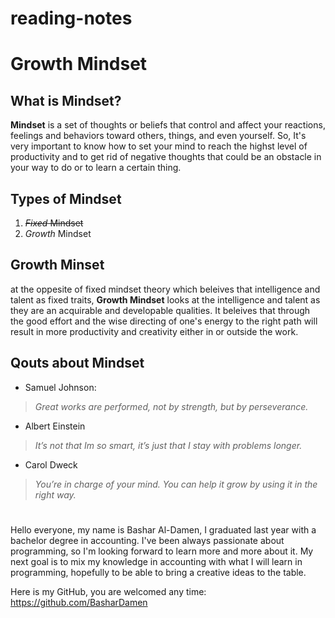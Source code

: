# reading-notes

# Growth Mindset #

## What is Mindset? ##
**Mindset** is a set of thoughts or beliefs that control and affect your reactions, feelings and behaviors toward others, things, and even yourself. So, It's very important to know how to set your mind to reach the highst level of productivity and to get rid of negative thoughts that could be an obstacle in your way to do or to learn a certain thing.

## Types of Mindset ##
1. ~~*_Fixed_* Mindset~~
2. *_Growth_* Mindset

## Growth Minset ##
at the oppesite of fixed mindset theory which beleives that intelligence and talent as fixed traits, **Growth Mindset** looks at the intelligence and talent as they are an acquirable and developable qualities. It beleives that through the good effort and the wise directing of one's energy to the right path will result in more productivity and creativity either in or outside the work.

## Qouts about Mindset ##

* Samuel Johnson: 
>_Great works are performed, not by strength, but by perseverance._

* Albert Einstein
>_It’s not that Im so smart, it’s just that I stay with problems longer._

* Carol Dweck
>_You’re in charge of your mind. You can help it grow by using it in the right way._
  #
  #
  #
Hello everyone,
my name is Bashar Al-Damen, I graduated last year with a bachelor degree in accounting.
I've been always passionate about programming, so I'm looking forward to learn more and more about it.
My next goal is to mix my knowledge in accounting with what I will learn in programming, hopefully to be able to bring a creative ideas to the table.

Here is my GitHub, you are welcomed any time: https://github.com/BasharDamen
